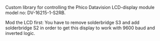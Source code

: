 Custom library for controlling the Phico Datavision LCD-display module 
  model no: DV-16215-1-S2RB.

Mod the LCD first:
You have to remove solderbridge S3 and add solderbridge S2 in order
to get this display to work with 9600 baud and inverted logic.
